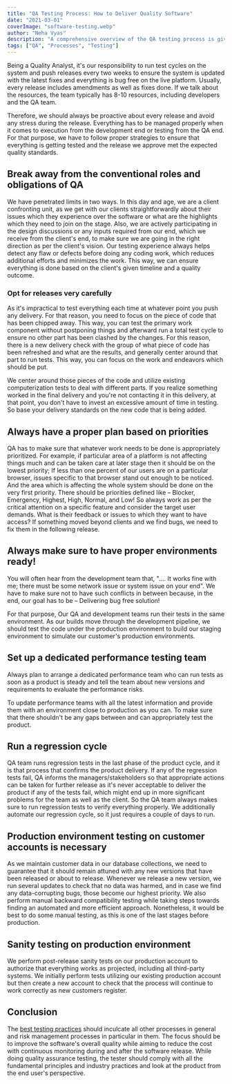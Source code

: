 ```yaml
---
title: "QA Testing Process: How to Deliver Quality Software"
date: "2021-03-01"
coverImage: "software-testing.webp"
author: "Neha Vyas"
description: "A comprehensive overview of the QA testing process is given. Learn what it takes to get top-notch testing facilities."
tags: ["QA", "Processes", "Testing"]
---
```



Being a Quality Analyst, it's our responsibility to run test cycles on the system and push releases every two weeks to ensure the system is updated with the latest fixes and everything is bug free on the live platform. Usually, every release includes amendments as well as fixes done. If we talk about the resources, the team typically has 8-10 resources, including developers and the QA team.

Therefore, we should always be proactive about every release and avoid any stress during the release. Everything has to be managed properly when it comes to execution from the development end or testing from the QA end. For that purpose, we have to follow proper strategies to ensure that everything is getting tested and the release we approve met the expected quality standards.
  

## Break away from the conventional roles and obligations of QA 

We have penetrated limits in two ways. In this day and age, we are a client confronting unit, as we get with our clients straightforwardly about their issues which they experience over the software or what are the highlights which they need to join on the stage. Also, we are actively participating in the design discussions or any inputs required from our end, which we receive from the client's end, to make sure we are going in the right direction as per the client's vision.  Our testing experience always helps detect any flaw or defects before doing any coding work, which reduces additional efforts and minimizes the work. This way, we can ensure everything is done based on the client's given timeline and a quality outcome.

### Opt for releases very carefully

As it's impractical to test everything each time at whatever point you push any delivery. For that reason, you need to focus on the piece of code that has been chipped away. This way, you can test the primary work component without postponing things and afterward run a total test cycle to ensure no other part has been clashed by the changes. For this reason, there is a new delivery check with the group of what piece of code has been refreshed and what are the results, and generally center around that part to run tests. This way, you can focus on the work and endeavors which should be put. 

We center around those pieces of the code and utilize existing computerization tests to deal with different parts. If you realize something worked in the final delivery and you're not contacting it in this delivery, at that point, you don't have to invest an excessive amount of time in testing. So base your delivery standards on the new code that is being added.


## Always have a proper plan based on priorities  

QA has to make sure that whatever work needs to be done is appropriately prioritized. For example, if particular area of a platform is not affecting things much and can be taken care at later stage then it should be on the lowest priority; If less than one percent of our users are on a particular browser, issues specific to that browser stand out enough to be noticed.  And the area which is affecting the whole system should be done on the very first priority. There should be priorities defined like – Blocker, Emergency, Highest, High, Normal, and Low!  So always work as per the critical attention on a specific feature and consider the target user demands. What is their feedback or issues to which they want to have access? If something moved beyond clients and we find bugs, we need to fix them in the following release.

  

## Always make sure to have proper environments ready!

You will often hear from the development team that, "…. It works fine with me; there must be some network issue or system issue on your end". We have to make sure not to have such conflicts in between because, in the end, our goal has to be – Delivering bug free solution!

For that purpose, Our QA and development teams run their tests in the same environment. As our builds move through the development pipeline, we should test the code under the production environment to build our staging environment to simulate our customer's production environments.

  
## Set up a dedicated performance testing team

Always plan to arrange a dedicated performance team who can run tests as soon as a product is steady and tell the team about new versions and requirements to evaluate the performance risks.

To update performance teams with all the latest information and provide them with an environment close to production as you can. To make sure that there shouldn't be any gaps between and can appropriately test the product. 


## Run a regression cycle

QA team runs regression tests in the last phase of the product cycle, and it is that process that confirms the product delivery. If any of the regression tests fail, QA informs the managers/stakeholders so that appropriate actions can be taken for further release as it's never acceptable to deliver the product if any of the tests fail, which might end up in more significant problems for the team as well as the client. So the QA team always makes sure to run regression tests to verify everything properly. 
We additionally automate our regression cycle, so it just requires a couple of days to run.


## Production environment testing on customer accounts is necessary 

As we maintain customer data in our database collections, we need to guarantee that it should remain attuned with any new versions that have been released or about to release. Whenever we release a new version, we run several updates to check that no data was harmed, and in case we find any data-corrupting bugs, those become our highest priority. We also perform manual backward compatibility testing while taking steps towards finding an automated and more efficient approach. Nonetheless, it would be best to do some manual testing, as this is one of the last stages before production.

## Sanity testing on production environment 

We perform post-release sanity tests on our production account to authorize that everything works as projected, including all third-party systems. We initially perform tests utilizing our existing production account but then create a new account to check that the process will continue to work correctly as new customers register.

## Conclusion

The [best testing practices](https://www.loginradius.com/blog/engineering/unit-testing/) should inculcate all other processes in general and risk management processes in particular in them. The focus should be to improve the software's overall quality while aiming to reduce the cost with continuous monitoring during and after the software release. While doing quality assurance testing, the tester should comply with all the fundamental principles and industry practices and look at the product from the end user's perspective.
